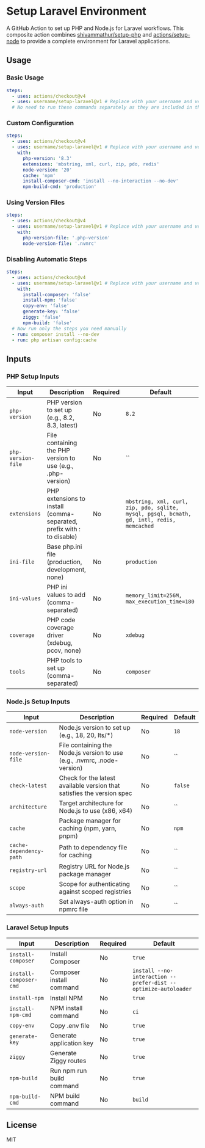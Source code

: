 # Setup Laravel Environment

A GitHub Action to set up PHP and Node.js for Laravel workflows. This composite action combines [shivammathur/setup-php](https://github.com/shivammathur/setup-php) and [actions/setup-node](https://github.com/actions/setup-node) to provide a complete environment for Laravel applications.

## Usage

### Basic Usage

```yaml
steps:
  - uses: actions/checkout@v4
  - uses: username/setup-laravel@v1 # Replace with your username and version
  # No need to run these commands separately as they are included in the action
```

### Custom Configuration

```yaml
steps:
  - uses: actions/checkout@v4
  - uses: username/setup-laravel@v1 # Replace with your username and version
    with:
      php-version: '8.3'
      extensions: 'mbstring, xml, curl, zip, pdo, redis'
      node-version: '20'
      cache: 'npm'
      install-composer-cmd: 'install --no-interaction --no-dev'
      npm-build-cmd: 'production'
```

### Using Version Files

```yaml
steps:
  - uses: actions/checkout@v4
  - uses: username/setup-laravel@v1 # Replace with your username and version
    with:
      php-version-file: '.php-version'
      node-version-file: '.nvmrc'
```

### Disabling Automatic Steps

```yaml
steps:
  - uses: actions/checkout@v4
  - uses: username/setup-laravel@v1 # Replace with your username and version
    with:
      install-composer: 'false'
      install-npm: 'false'
      copy-env: 'false'
      generate-key: 'false'
      ziggy: 'false'
      npm-build: 'false'
  # Now run only the steps you need manually
  - run: composer install --no-dev
  - run: php artisan config:cache
```

## Inputs

### PHP Setup Inputs

| Input | Description | Required | Default |
|-------|-------------|----------|--------|
| `php-version` | PHP version to set up (e.g., 8.2, 8.3, latest) | No | `8.2` |
| `php-version-file` | File containing the PHP version to use (e.g., .php-version) | No | `` |
| `extensions` | PHP extensions to install (comma-separated, prefix with : to disable) | No | `mbstring, xml, curl, zip, pdo, sqlite, mysql, pgsql, bcmath, gd, intl, redis, memcached` |
| `ini-file` | Base php.ini file (production, development, none) | No | `production` |
| `ini-values` | PHP ini values to add (comma-separated) | No | `memory_limit=256M, max_execution_time=180` |
| `coverage` | PHP code coverage driver (xdebug, pcov, none) | No | `xdebug` |
| `tools` | PHP tools to set up (comma-separated) | No | `composer` |

### Node.js Setup Inputs

| Input | Description | Required | Default |
|-------|-------------|----------|--------|
| `node-version` | Node.js version to set up (e.g., 18, 20, lts/*) | No | `18` |
| `node-version-file` | File containing the Node.js version to use (e.g., .nvmrc, .node-version) | No | `` |
| `check-latest` | Check for the latest available version that satisfies the version spec | No | `false` |
| `architecture` | Target architecture for Node.js to use (x86, x64) | No | `` |
| `cache` | Package manager for caching (npm, yarn, pnpm) | No | `npm` |
| `cache-dependency-path` | Path to dependency file for caching | No | `` |
| `registry-url` | Registry URL for Node.js package manager | No | `` |
| `scope` | Scope for authenticating against scoped registries | No | `` |
| `always-auth` | Set always-auth option in npmrc file | No | `` |

### Laravel Setup Inputs

| Input | Description | Required | Default |
|-------|-------------|----------|--------|
| `install-composer` | Install Composer | No | `true` |
| `install-composer-cmd` | Composer install command | No | `install --no-interaction --prefer-dist --optimize-autoloader` |
| `install-npm` | Install NPM | No | `true` |
| `install-npm-cmd` | NPM install command | No | `ci` |
| `copy-env` | Copy .env file | No | `true` |
| `generate-key` | Generate application key | No | `true` |
| `ziggy` | Generate Ziggy routes | No | `true` |
| `npm-build` | Run npm run build command | No | `true` |
| `npm-build-cmd` | NPM build command | No | `build` |

## License

MIT
